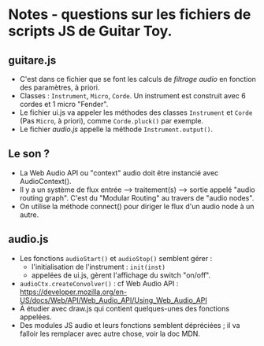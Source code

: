 # Notes - questions sur les fichiers de scripts JS de Guitar Toy.


## guitare.js

 - C'est dans ce fichier que se font les calculs de *filtrage audio* en fonction des paramètres, à priori.
 - Classes : ``Instrument``, ``Micro``, ``Corde``. Un instrument est construit avec 6 cordes et 1 micro "Fender".
 - Le fichier ui.js va appeler les méthodes des classes `Instrument` et `Corde` (Pas `Micro`, à priori), comme `Corde.pluck()` par exemple.
 - Le fichier *audio.js* appelle la méthode ``Instrument.output()``.


## Le son ?

 - La Web Audio API ou "context" audio doit être instancié avec AudioContext().
  - Il y a un système de flux entrée --> traitement(s) --> sortie appelé "audio routing graph". C'est du "Modular Routing" au travers de "audio nodes".
  - On utilise la méthode connect() pour diriger le flux d'un audio node à un autre.


## audio.js

 - Les fonctions ``audioStart()`` et ``audioStop()`` semblent gérer : 
    - l'initialisation de l'instrument : ``init(inst)``
    - appelées de ui.js, gèrent l'affichage du switch "on/off".
 - ``audioCtx.createConvolver()``  : cf Web Audio API : https://developer.mozilla.org/en-US/docs/Web/API/Web_Audio_API/Using_Web_Audio_API 
 - À étudier avec draw.js qui contient quelques-unes des fonctions appelées.
 - Des modules JS audio et leurs fonctions semblent dépréciées ; il va falloir les remplacer avec autre chose, voir la doc MDN.